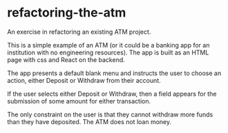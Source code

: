 # refactoring-the-atm
An exercise in refactoring an existing ATM project.

This is a simple example of an ATM (or it could be a banking app for an institution with no engineering resources). The app is built as an HTML page with css and React on the backend.

The app presents a default blank menu and instructs the user to choose an action, either Deposit or Withdraw from their account.

If the user selects either Deposit or Withdraw, then a field appears for the submission of some amount for either transaction.

The only constraint on the user is that they cannot withdraw more funds than they have deposited. The ATM does not loan money.
